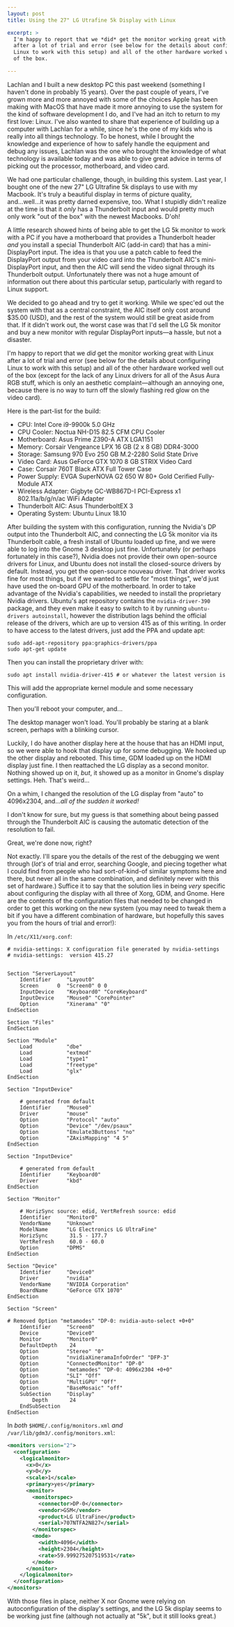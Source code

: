 ```yaml
---
layout: post
title: Using the 27" LG Utrafine 5k Display with Linux

excerpt: >
  I'm happy to report that we *did* get the monitor working great with Linux
  after a lot of trial and error (see below for the details about configuring
  Linux to work with this setup) and all of the other hardware worked well out
  of the box.

---
```


Lachlan and I built a new desktop PC this past weekend (something I haven't done
in probably 15 years). Over the past couple of years, I've grown more and more
annoyed with some of the choices Apple has been making with MacOS that have made
it more annoying to use the system for the kind of software development I do,
and I've had an itch to return to my first love: Linux. I've also wanted to
share that experience of building up a computer with Lachlan for a while, since
he's the one of my kids who is really into all things technology. To be honest,
while I brought the knowledge and experience of how to safely handle the
equipment and debug any issues, Lachlan was the one who brought the knowledge of
what technology is available today and was able to give great advice in terms of
picking out the processor, motherboard, and video card.

We had one particular challenge, though, in building this system. Last year, I
bought one of the new 27" LG Ultrafine 5k displays to use with my Macbook. It's
truly a beautiful display in terms of picture quality, and...well...it was
pretty darned expensive, too. What I stupidly didn't realize at the time is that
it *only* has a Thunderbolt input and would pretty much only work "out of the
box" with the newest Macbooks. D'oh!

A little research showed hints of being able to get the LG 5k monitor to work
with a PC if you have a motherboard that provides a Thunderbolt header *and* you
install a special Thunderbolt AIC (add-in card) that has a mini-DisplayPort
input. The idea is that you use a patch cable to feed the DisplayPort output
from your video card into the Thunderbolt AIC's mini-DisplayPort input, and then
the AIC will send the video signal through its Thunderbolt output. Unfortunately
there was not a huge amount of information out there about this particular
setup, particularly with regard to Linux support.

We decided to go ahead and try to get it working. While we spec'ed out the
system with that as a central constraint, the AIC itself only cost around $35.00
(USD), and the rest of the system would still be great aside from that. If it
didn't work out, the worst case was that I'd sell the LG 5k monitor and buy a
new monitor with regular DisplayPort inputs—a hassle, but not a disaster.

I'm happy to report that we *did* get the monitor working great with Linux after
a lot of trial and error (see below for the details about configuring Linux to
work with this setup) and all of the other hardware worked well out of the box
(except for the lack of any Linux drivers for all of the Asus Aura RGB stuff,
which is only an aesthetic complaint—although an annoying one, because there is
no way to turn off the slowly flashing red glow on the video card).

Here is the part-list for the build:

* CPU: Intel Core i9-9900k 5.0 GHz
* CPU Cooler: Noctua NH-D15 82.5 CFM CPU Cooler
* Motherboard: Asus Prime Z390-A ATX LGA1151
* Memory: Corsair Vengeance LPX 16 GB (2 x 8 GB) DDR4-3000
* Storage: Samsung 970 Evo 250 GB M.2-2280 Solid State Drive
* Video Card: Asus GeForce GTX 1070 8 GB STRIX Video Card
* Case: Corsair 760T Black ATX Full Tower Case
* Power Supply: EVGA SuperNOVA G2 650 W 80+ Gold Cerified Fully-Module ATX
* Wireless Adapter: Gigbyte GC-WB867D-I PCI-Express x1 802.11a/b/g/n/ac WiFi
    Adapter
* Thunderbolt AIC: Asus ThunderboltEX 3
* Operating System: Ubuntu Linux 18.10

After building the system with this configuration, running the Nvidia's DP
output into the Thunderbolt AIC, and connecting the LG 5k monitor via its
Thunderbolt cable, a fresh install of Ubuntu loaded up fine, and we were able to
log into the Gnome 3 desktop just fine. Unfortunately (or perhaps fortunately in
this case?), Nvidia does not provide their own open-source drivers for Linux,
and Ubuntu does not install the closed-source drivers by default. Instead, you
get the open-source nouveau driver. That driver works fine for most things, but
if we wanted to settle for "most things", we'd just have used the on-board GPU
of the motherboard. In order to take advantage of the Nvidia's capabilities, we
needed to install the proprietary Nvidia drivers. Ubuntu's apt repository
contains the `nvidia-driver-390` package, and they even make it easy to switch
to it by running `ubuntu-drivers autoinstall`, however the distribution lags
behind the official release of the drivers, which are up to version 415 as of
this writing. In order to have access to the latest drivers, just add the PPA
and update apt:

```
sudo add-apt-repository ppa:graphics-drivers/ppa
sudo apt-get update
```

Then you can install the proprietary driver with:

```
sudo apt install nvidia-driver-415 # or whatever the latest version is
```

This will add the appropriate kernel module and some necessary configuration.

Then you'll reboot your computer, and...

The desktop manager won't load. You'll probably be staring at a blank screen,
perhaps with a blinking cursor.

Luckily, I do have another display here at the house that has an HDMI input, so
we were able to hook that display up for some debugging. We hooked up the other
display and rebooted. This time, GDM loaded up on the HDMI display just fine. I
then reattached the LG display as a second monitor. Nothing showed up on it,
*but*, it showed up as a monitor in Gnome's display settings. Heh. That's
weird...

On a whim, I changed the resolution of the LG display from "auto" to 4096x2304,
and..._all of the sudden it worked!_

I don't know for sure, but my guess is that something about being passed through
the Thunderbolt AIC is causing the automatic detection of the resolution to
fail.

Great, we're done now, right?

Not exactly. I'll spare you the details of the rest of the debugging we went
through (*lot's* of trial and error, searching Google, and piecing together what
I could find from people who had sort-of-kind-of similar symptoms here and
there, but never all in the same combination, and definitely never with this set
of hardware.) Suffice it to say that the solution lies in being *very* specific
about configuring the display with all three of Xorg, GDM, and Gnome. Here are
the contents of the configuration files that needed to be changed in order to
get this working on the new system (you may need to tweak them a bit if you have
a different combination of hardware, but hopefully this saves you from the hours
of trial and error!):

In `/etc/X11/xorg.conf`:

```
# nvidia-settings: X configuration file generated by nvidia-settings
# nvidia-settings:  version 415.27


Section "ServerLayout"
    Identifier     "Layout0"
    Screen      0  "Screen0" 0 0
    InputDevice    "Keyboard0" "CoreKeyboard"
    InputDevice    "Mouse0" "CorePointer"
    Option         "Xinerama" "0"
EndSection

Section "Files"
EndSection

Section "Module"
    Load           "dbe"
    Load           "extmod"
    Load           "type1"
    Load           "freetype"
    Load           "glx"
EndSection

Section "InputDevice"

    # generated from default
    Identifier     "Mouse0"
    Driver         "mouse"
    Option         "Protocol" "auto"
    Option         "Device" "/dev/psaux"
    Option         "Emulate3Buttons" "no"
    Option         "ZAxisMapping" "4 5"
EndSection

Section "InputDevice"

    # generated from default
    Identifier     "Keyboard0"
    Driver         "kbd"
EndSection

Section "Monitor"

    # HorizSync source: edid, VertRefresh source: edid
    Identifier     "Monitor0"
    VendorName     "Unknown"
    ModelName      "LG Electronics LG UltraFine"
    HorizSync       31.5 - 177.7
    VertRefresh     60.0 - 60.0
    Option         "DPMS"
EndSection

Section "Device"
    Identifier     "Device0"
    Driver         "nvidia"
    VendorName     "NVIDIA Corporation"
    BoardName      "GeForce GTX 1070"
EndSection

Section "Screen"

# Removed Option "metamodes" "DP-0: nvidia-auto-select +0+0"
    Identifier     "Screen0"
    Device         "Device0"
    Monitor        "Monitor0"
    DefaultDepth    24
    Option         "Stereo" "0"
    Option         "nvidiaXineramaInfoOrder" "DFP-3"
    Option         "ConnectedMonitor" "DP-0"
    Option         "metamodes" "DP-0: 4096x2304 +0+0"
    Option         "SLI" "Off"
    Option         "MultiGPU" "Off"
    Option         "BaseMosaic" "off"
    SubSection     "Display"
        Depth       24
    EndSubSection
EndSection
```

In *both* `$HOME/.config/monitors.xml` *and*
`/var/lib/gdm3/.config/monitors.xml`:

```xml
<monitors version="2">
  <configuration>
    <logicalmonitor>
      <x>0</x>
      <y>0</y>
      <scale>1</scale>
      <primary>yes</primary>
      <monitor>
        <monitorspec>
          <connector>DP-0</connector>
          <vendor>GSM</vendor>
          <product>LG UltraFine</product>
          <serial>707NTFA2N827</serial>
        </monitorspec>
        <mode>
          <width>4096</width>
          <height>2304</height>
          <rate>59.999275207519531</rate>
        </mode>
      </monitor>
    </logicalmonitor>
  </configuration>
</monitors>
```

With those files in place, neither X nor Gnome were relying on autoconfiguration
of the display's settings, and the LG 5k display seems to be working just fine
(although not actually at "5k", but it still looks great.)
